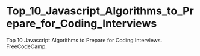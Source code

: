 # Top_10_Javascript_Algorithms_to_Prepare_for_Coding_Interviews
Top 10 Javascript Algorithms to Prepare for Coding Interviews. FreeCodeCamp.
